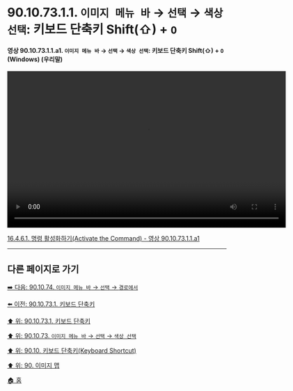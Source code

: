 # 90.10.73.1.1. `이미지 메뉴 바` → `선택` → `색상 선택`: 키보드 단축키 Shift(⇧) + `O`

<a id="90-10-73-01-01-a1"></a>

#### 영상 90.10.73.1.1.a1. `이미지 메뉴 바` → `선택` → `색상 선택`: 키보드 단축키 Shift(⇧) + `O` (Windows) (우리말)
<video controls="controls" width="640" height="360" src="https://github.com/user-attachments/assets/768c1dc9-39a6-4eb7-8f20-cb029e4c60ca"></video>

[16.4.6.1. 명령 활성화하기(Activate the Command) - 영상 90.10.73.1.1.a1](./16-04-06-01-activating_the_command.md#90-10-73-01-01-a1)

***

## 다른 페이지로 가기

[➡️ 다음: 90.10.74. `이미지 메뉴 바` → `선택` → `경로에서`](./90-10-74-00-menu_select_from_path.md)

[⬅️ 이전: 90.10.73.1. 키보드 단축키](./90-10-73-01-00-keyboard_shortcut.md)

[⬆️ 위: 90.10.73.1. 키보드 단축키](./90-10-73-01-00-keyboard_shortcut.md)

[⬆️ 위: 90.10.73. `이미지 메뉴 바` → `선택` → `색상 선택`](./90-10-73-00-menu_select_by_color.md)

[⬆️ 위: 90.10. 키보드 단축키(Keyboard Shortcut)](./90-10-00-keyboard_shortcut.md)

[⬆️ 위: 90. 이미지 맵](./90-00-image-map.md)

[🏠 홈](./00-home.md)